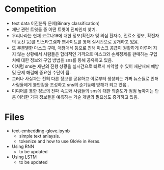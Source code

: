 # **Competition**
* text data 이진분류 문제(Binary classification)
* 재난 관련 트윗들 중 어떤 트윗이 진짜인지 찾기.
* 우리나라는 현재 코로나19에 대한 정보(확진자 및 의심 환자수, 진료소 정보, 확진자의 동선 등)를 인스타그램과 웹사이트를 통해 실시간으로 공개하고 있음.
* 또 무분별한 마스크 구매, 매점매석 등으로 인해 마스크 공급이 원활하게 이루어 지지 않는 상황에서 사람들은 합리적인 가격으로 마스크와 손세정제를 판매하는 구입처에 대한 정보와 구입 방법을 sns를 통해 공유하고 있음.  
* 이처럼 sns는 재난의 진행 상황을 실시간으로 빠르게 파악할 수 있어 재난재해 예방 및 문제 해결에 중요한 수단이 됨.
* 그러나 사실과는 전혀 다른 정보를 공유하고 이로부터 생성되는 가짜 뉴스들로 인해 사람들에게 불안감을 조성하고 sns의 순기능에 방해가 되고 있음..
* 미디어를 통한 정보의 전파 속도와 사람들의 sns에 대한 의존도가 점점 높아지는 만큼 이러한 가짜 정보들을 예측하는 기술 개발의 필요성도 증가하고 있음.


# **Files**
* text-embedding-glove.ipynb
  - simple text anlaysis.
  - tokenize and how to use GloVe in Keras.
* Using RNN
  - to be updated
* Using LSTM
  - to be updated
